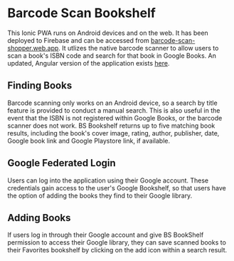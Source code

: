 # Barcode Scan Bookshelf
This Ionic PWA runs on Android devices and on the web. It has been deployed to Firebase
and can be accessed from [barcode-scan-shopper.web.app](https://barcode-scan-shopper.firebaseapp.com).
It utlizes the native barcode scanner to allow users to scan a book's ISBN code and search 
for that book in Google Books. An updated, Angular version of the application exists [here](https://github.com/s-sandra/bs-bookshelf-angular).

## Finding Books
Barcode scanning only works on an Android device, so a search by title feature is provided to conduct 
a manual search. This is also useful in the event that the ISBN is not registered within Google Books, 
or the barcode scanner does not work. BS Bookshelf returns up to five matching book results, including
the book's cover image, rating, author, publisher, date, Google book link and Google Playstore link,
if available.

## Google Federated Login
Users can log into the application using their Google account. These credentials gain access to the user's Google Bookshelf, so that users have the option of adding the books they find to their Google library.

## Adding Books
If users log in through their Google account and give BS BookShelf permission to access their Google library, they can save scanned books to their Favorites bookshelf by clicking on the add icon within a search result.

